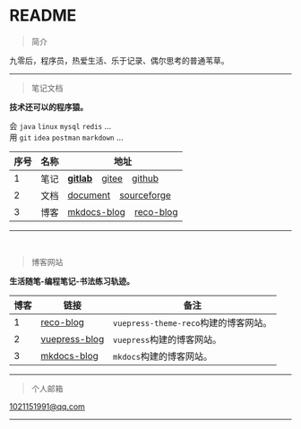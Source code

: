 # README

> 简介

九零后，程序员，热爱生活、乐于记录、偶尔思考的普通苇草。

---

> 笔记文档

**技术还可以的程序猿。**

会 `java`  `linux`  `mysql` `redis` ...  <br/>
用 `git` `idea` `postman` `markdown` ...  <br/>


| 序号 | 名称 | 地址        |
| ---- | ---- | ----------- |
| 1    | 笔记 | [**gitlab**]( https://gitlab.com/xuyq123/MyNotes ) &ensp; [gitee]( https://gitee.com/xy180/MyNotes ) &ensp; [github]( https://github.com/scott180/MyNotes )            |  
| 2    | 文档 |  [document]( https://gitlab.com/xuyq123/document ) &ensp; [sourceforge]( https://sourceforge.net/p/xdocument/code/ci/master/tree )         |
| 3    | 博客 |  [mkdocs-blog]( https://gitlab.com/xuyq123/mkdocs-blog ) &ensp;  [reco-blog]( https://github.com/scott180/reco-blog )         |  

---

<br/>


> 博客网站

**生活随笔-编程笔记-书法练习轨迹。**

| 博客   | 链接        |  备注          |
| -----  | ----------- |  ------------- |
| 1      | [reco-blog]( https://scott180.github.io/reco-blog )          | `vuepress-theme-reco`构建的博客网站。|
| 2      | [vuepress-blog]( https://scott180.github.io/vuepress-blog )  | `vuepress`构建的博客网站。           |
| 3      | [mkdocs-blog]( https://xuyq123.gitlab.io/mkdocs-blog )   	| `mkdocs`构建的博客网站。             |

---

> 个人邮箱 

1021151991@qq.com 

---

